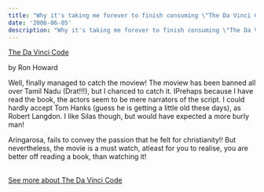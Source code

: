```yaml
---
title: "Why it's taking me forever to finish consuming \"The Da Vinci Code\""
date: '2006-06-05'
description: "Why it's taking me forever to finish consuming \"The Da Vinci Code\""
---
```


[The Da Vinci Code][0]

by Ron Howard

Well, finally managed to catch the moview! The moview has been banned all over Tamil Nadu (Drat!!!), but I chanced to catch it. IPrehaps because I have read the book, the actors seem to be mere narrators of the script. I could hardly accept Tom Hanks (guess he is getting a little old these days), as Robert Langdon. I like Silas though, but would have expected a more burly man!

Aringarosa, fails to convey the passion that he felt for christianity!! But nevertheless, the movie is a must watch, atleast for you to realise, you are better off reading a book, than watching it!

[  
See more about The Da Vinci Code][1]


[0]: http://www.allconsuming.net/item/view/1310397
[1]: http://www.allconsuming.net/person/shvelmur/1310397
